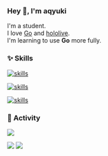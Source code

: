 ### Hey 👋, I'm aqyuki

I'm a student.\
I love [Go](https://go.dev/) and [hololive](https://hololivepro.com/).\
I'm learning to use **Go** more fully.

### ✨ Skills

[
![skills](https://skillicons.dev/icons?theme=dark&i=go,typescript,astro,nextjs&perline=4)
](https://skillicons.dev)

[
![skills](https://skillicons.dev/icons?theme=dark&i=docker,git,github,githubactions&perline=4)
](https://skillicons.dev)

[
![skills](https://skillicons.dev/icons?theme=dark&i=vscode,bash,windows,linux,discord,cloudflare&perline=4)
](https://skillicons.dev)

### 🎉 Activity

![](https://github-readme-stats.vercel.app/api/top-langs?username=aqyuki&show_icons=true&locale=en&theme=tokyonight)

![](http://github-profile-summary-cards.vercel.app/api/cards/stats?username=aqyuki&theme=github_dark)
![](http://github-profile-summary-cards.vercel.app/api/cards/productive-time?username=aqyuki&theme=github_dark&utcOffset=8)
